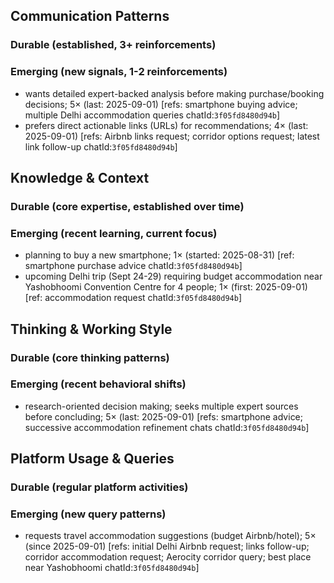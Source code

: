 ## Communication Patterns
### Durable (established, 3+ reinforcements)

### Emerging (new signals, 1-2 reinforcements)
- wants detailed expert-backed analysis before making purchase/booking decisions; 5× (last: 2025-09-01) [refs: smartphone buying advice; multiple Delhi accommodation queries chatId:`3f05fd8480d94b`]
- prefers direct actionable links (URLs) for recommendations; 4× (last: 2025-09-01) [refs: Airbnb links request; corridor options request; latest link follow-up chatId:`3f05fd8480d94b`]

## Knowledge & Context
### Durable (core expertise, established over time)

### Emerging (recent learning, current focus)
- planning to buy a new smartphone; 1× (started: 2025-08-31) [ref: smartphone purchase advice chatId:`3f05fd8480d94b`]
- upcoming Delhi trip (Sept 24-29) requiring budget accommodation near Yashobhoomi Convention Centre for 4 people; 1× (first: 2025-09-01) [ref: accommodation request chatId:`3f05fd8480d94b`]

## Thinking & Working Style
### Durable (core thinking patterns)

### Emerging (recent behavioral shifts)
- research-oriented decision making; seeks multiple expert sources before concluding; 5× (last: 2025-09-01) [refs: smartphone advice; successive accommodation refinement chats chatId:`3f05fd8480d94b`]

## Platform Usage & Queries
### Durable (regular platform activities)

### Emerging (new query patterns)
- requests travel accommodation suggestions (budget Airbnb/hotel); 5× (since 2025-09-01) [refs: initial Delhi Airbnb request; links follow-up; corridor accommodation request; Aerocity corridor query; best place near Yashobhoomi chatId:`3f05fd8480d94b`]